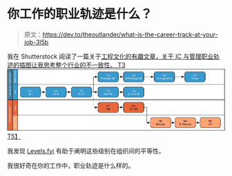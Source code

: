 # 你工作的职业轨迹是什么？

> 原文：<https://dev.to/theoutlander/what-is-the-career-track-at-your-job-3l5b>

我在 Shutterstock 阅读了一篇关于[工程文化的有趣文章，关于 IC 与管理职业轨迹的插图让我思考整个行业的不一致性。
T3![ IC vs Management Career Tracks](img/32da018dc021a8de7354c21f67750446.png)T5】](https://jasonoh.org/2018/08/31/Designing-Engineering-Culture-Shutterstock.html)

我发现 [Levels.fyi](http://levels.fyi) 有助于阐明这些级别在组织间的平等性。

我很好奇在你的工作中，职业轨迹是什么样的。